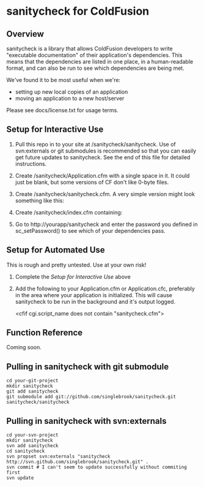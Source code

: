 sanitycheck for ColdFusion
==========================

Overview
--------
sanitycheck is a library that allows ColdFusion developers to write "executable documentation" of their application's dependencies. This means that the dependencies are listed in one place, in a human-readable format, and can also be run to see which dependencies are being met.

We've found it to be most useful when we're:

  * setting up new local copies of an application
  * moving an application to a new host/server

Please see docs/license.txt for usage terms.

Setup for Interactive Use
-------------------------
  1. Pull this repo in to your site at /sanitycheck/sanitycheck. Use of svn:externals or git submodules is recommended so that you can easily get future updates to sanitycheck. See the end of this file for detailed instructions.

  2. Create /sanitycheck/Application.cfm with a single space in it. It could
just be blank, but some versions of CF don't like 0-byte files.

  3. Create /sanitycheck/sanitycheck.cfm. A very simple version might look something like this:

        <cfinclude template="sanitycheck/lib_sanitycheck.cfm">
        <cfset sc_setPassword("bigSecret")>
        <cfset sc_CFVersion("7+")>
        <cfset sc_mappingExists("lib")>

  4. Create /sanitycheck/index.cfm containing:

        <cflocation url="sanitycheck.cfm" addtoken="no">

  5. Go to http://yourapp/sanitycheck and enter the password you defined in sc_setPassword() to see which of your dependencies pass.
          
Setup for Automated Use
-----------------------
This is rough and pretty untested. Use at your own risk!

  1. Complete the *Setup for Interactive Use* above
  2. Add the following to your Application.cfm or Application.cfc, preferably in the area where your application is initialized. This will cause sanitycheck to be run in the background and it's output logged.

        <cfif cgi.script_name does not contain "sanitycheck.cfm">
          <cfinclude template="sanitycheck/sanitycheck.cfm">
        </cfif>

Function Reference
------------------
Coming soon.

Pulling in sanitycheck with git submodule
-----------------------------------------
    cd your-git-project
    mkdir sanitycheck
    git add sanitycheck
    git submodule add git://github.com/singlebrook/sanitycheck.git sanitycheck/sanitycheck

Pulling in sanitycheck with svn:externals
-----------------------------------------
    cd your-svn-project
    mkdir sanitycheck
    svn add sanitycheck
    cd sanitycheck
    svn propset svn:externals "sanitycheck http://svn.github.com/singlebrook/sanitycheck.git" .
    svn commit # I can't seem to update successfully without commiting first
    svn update
